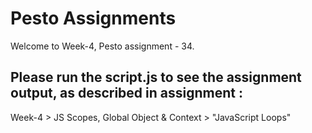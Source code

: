 # Pesto Assignments  

Welcome to Week-4, Pesto assignment - 34.

## Please run the script.js to see the assignment output, as described in assignment :
Week-4 > JS Scopes, Global Object & Context  > "JavaScript Loops"